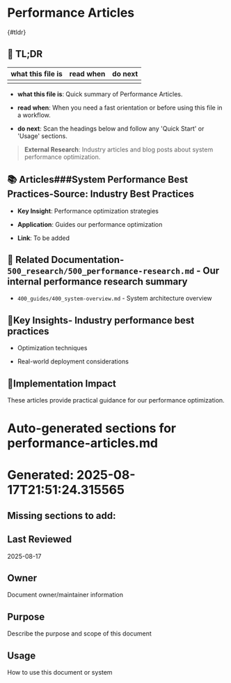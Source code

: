 <!-- CONTEXT_REFERENCE: 400_guides/400_cursor-context-engineering-guide.md -->
<!-- MODULE_REFERENCE: 400_guides/400_deployment-environment-guide.md -->
<!-- MODULE_REFERENCE: 400_guides/400_performance-optimization-guide.md -->
<!-- MODULE_REFERENCE: 400_guides/400_system-overview.md -->

# Performance Articles

{#tldr}

## 🔎 TL;DR

| what this file is | read when | do next |
|---|---|---|
|  |  |  |

- **what this file is**: Quick summary of Performance Articles.

- **read when**: When you need a fast orientation or before using this file in a workflow.

- **do next**: Scan the headings below and follow any 'Quick Start' or 'Usage' sections.

> **External Research**: Industry articles and blog posts about system performance optimization.

## 📚 **Articles**###**System Performance Best Practices**-**Source**: Industry Best Practices

- **Key Insight**: Performance optimization strategies

- **Application**: Guides our performance optimization

- **Link**: To be added

## 🔗 **Related Documentation**- `500_research/500_performance-research.md` - Our internal performance research summary

- `400_guides/400_system-overview.md` - System architecture overview

## 📖**Key Insights**- Industry performance best practices

- Optimization techniques

- Real-world deployment considerations

## 🎯**Implementation Impact**

These articles provide practical guidance for our performance optimization.

<!-- README_AUTOFIX_START -->
# Auto-generated sections for performance-articles.md
# Generated: 2025-08-17T21:51:24.315565

## Missing sections to add:

## Last Reviewed

2025-08-17

## Owner

Document owner/maintainer information

## Purpose

Describe the purpose and scope of this document

## Usage

How to use this document or system

<!-- README_AUTOFIX_END -->
